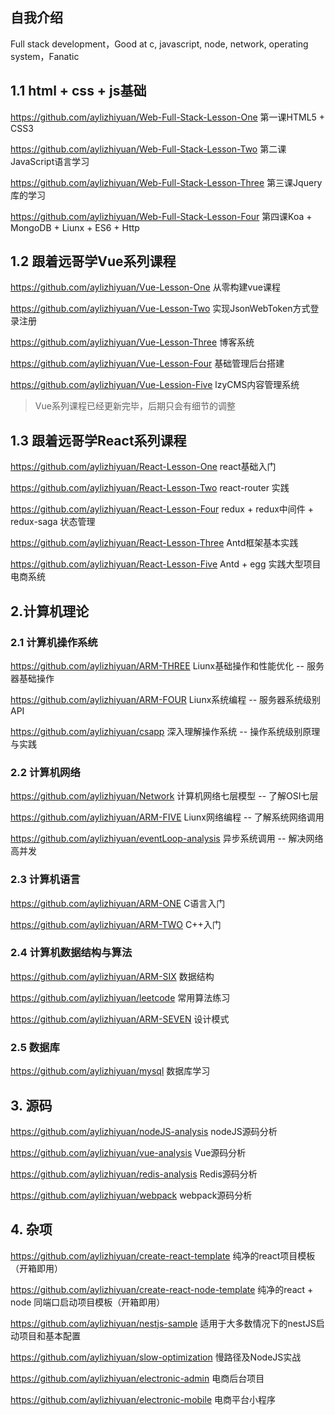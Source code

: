 ## 自我介绍

Full stack development，Good at c, javascript, node, network, operating system，Fanatic

## 1.1 html + css + js基础

https://github.com/aylizhiyuan/Web-Full-Stack-Lesson-One 第一课HTML5 + CSS3

https://github.com/aylizhiyuan/Web-Full-Stack-Lesson-Two 第二课JavaScript语言学习

https://github.com/aylizhiyuan/Web-Full-Stack-Lesson-Three 第三课Jquery库的学习

https://github.com/aylizhiyuan/Web-Full-Stack-Lesson-Four 第四课Koa + MongoDB + Liunx + ES6 + Http


## 1.2 跟着远哥学Vue系列课程

https://github.com/aylizhiyuan/Vue-Lesson-One 从零构建vue课程

https://github.com/aylizhiyuan/Vue-Lesson-Two 实现JsonWebToken方式登录注册

https://github.com/aylizhiyuan/Vue-Lesson-Three 博客系统

https://github.com/aylizhiyuan/Vue-Lesson-Four 基础管理后台搭建

https://github.com/aylizhiyuan/Vue-Lession-Five lzyCMS内容管理系统

> Vue系列课程已经更新完毕，后期只会有细节的调整


## 1.3 跟着远哥学React系列课程

https://github.com/aylizhiyuan/React-Lesson-One react基础入门

https://github.com/aylizhiyuan/React-Lesson-Two react-router 实践

https://github.com/aylizhiyuan/React-Lesson-Four redux + redux中间件 + redux-saga 状态管理

https://github.com/aylizhiyuan/React-Lesson-Three Antd框架基本实践

https://github.com/aylizhiyuan/React-Lesson-Five Antd + egg 实践大型项目电商系统


## 2.计算机理论


### 2.1 计算机操作系统

https://github.com/aylizhiyuan/ARM-THREE Liunx基础操作和性能优化 -- 服务器基础操作

https://github.com/aylizhiyuan/ARM-FOUR Liunx系统编程 -- 服务器系统级别API

https://github.com/aylizhiyuan/csapp 深入理解操作系统 -- 操作系统级别原理与实践



### 2.2 计算机网络

https://github.com/aylizhiyuan/Network 计算机网络七层模型 -- 了解OSI七层

https://github.com/aylizhiyuan/ARM-FIVE Liunx网络编程 -- 了解系统网络调用

https://github.com/aylizhiyuan/eventLoop-analysis 异步系统调用 -- 解决网络高并发


### 2.3 计算机语言

https://github.com/aylizhiyuan/ARM-ONE C语言入门

https://github.com/aylizhiyuan/ARM-TWO C++入门



### 2.4 计算机数据结构与算法

https://github.com/aylizhiyuan/ARM-SIX 数据结构

https://github.com/aylizhiyuan/leetcode 常用算法练习

https://github.com/aylizhiyuan/ARM-SEVEN 设计模式



### 2.5 数据库

https://github.com/aylizhiyuan/mysql 数据库学习


## 3. 源码

https://github.com/aylizhiyuan/nodeJS-analysis nodeJS源码分析

https://github.com/aylizhiyuan/vue-analysis Vue源码分析

https://github.com/aylizhiyuan/redis-analysis Redis源码分析

https://github.com/aylizhiyuan/webpack webpack源码分析



## 4. 杂项

https://github.com/aylizhiyuan/create-react-template 纯净的react项目模板（开箱即用）

https://github.com/aylizhiyuan/create-react-node-template 纯净的react + node 同端口启动项目模板（开箱即用）

https://github.com/aylizhiyuan/nestjs-sample  适用于大多数情况下的nestJS启动项目和基本配置

https://github.com/aylizhiyuan/slow-optimization 慢路径及NodeJS实战

https://github.com/aylizhiyuan/electronic-admin 电商后台项目

https://github.com/aylizhiyuan/electronic-mobile 电商平台小程序





